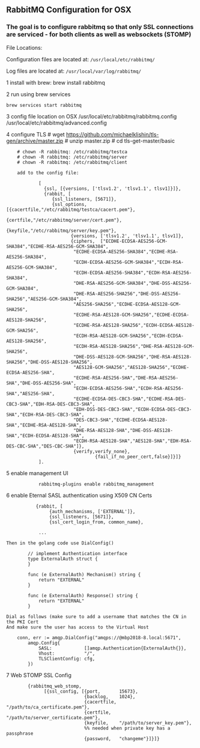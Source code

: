 

## RabbitMQ Configuration for OSX 

### The goal is to configure rabbitmq so that only SSL connections are serviced - for both clients as well as websockets (STOMP)

File Locations:

Configuration files are located at: `/usr/local/etc/rabbitmq/`

Log files are located at: `/usr/local/var/log/rabbitmq/`

1 install with brew:
	brew install rabbitmq

2 run using brew services

	brew services start rabbitmq

3 config file location on OSX
	/usr/local/etc/rabbitmq/rabbitmq.config
	/usr/local/etc/rabbitmq/advanced.config

4 configure TLS
		# wget https://github.com/michaelklishin/tls-gen/archive/master.zip 
		# unzip master.zip
		# cd tls-get-master/basic

		# chown -R rabbitmq: /etc/rabbitmq/testca
		# chown -R rabbitmq: /etc/rabbitmq/server
		# chown -R rabbitmq: /etc/rabbitmq/client

		add to the config file:

				[
				  {ssl, [{versions, ['tlsv1.2', 'tlsv1.1', tlsv1]}]},
				  {rabbit, [
					 {ssl_listeners, [5671]},
					 {ssl_options, [{cacertfile,"/etc/rabbitmq/testca/cacert.pem"},
									{certfile,"/etc/rabbitmq/server/cert.pem"},
									{keyfile,"/etc/rabbitmq/server/key.pem"},
							{versions, ['tlsv1.2', 'tlsv1.1', tlsv1]},
							{ciphers,  ["ECDHE-ECDSA-AES256-GCM-SHA384","ECDHE-RSA-AES256-GCM-SHA384",
							 "ECDHE-ECDSA-AES256-SHA384","ECDHE-RSA-AES256-SHA384",
							 "ECDH-ECDSA-AES256-GCM-SHA384","ECDH-RSA-AES256-GCM-SHA384",
							 "ECDH-ECDSA-AES256-SHA384","ECDH-RSA-AES256-SHA384",
							 "DHE-RSA-AES256-GCM-SHA384","DHE-DSS-AES256-GCM-SHA384",
							 "DHE-RSA-AES256-SHA256","DHE-DSS-AES256-SHA256","AES256-GCM-SHA384",
							 "AES256-SHA256","ECDHE-ECDSA-AES128-GCM-SHA256",
							 "ECDHE-RSA-AES128-GCM-SHA256","ECDHE-ECDSA-AES128-SHA256",
							 "ECDHE-RSA-AES128-SHA256","ECDH-ECDSA-AES128-GCM-SHA256",
							 "ECDH-RSA-AES128-GCM-SHA256","ECDH-ECDSA-AES128-SHA256",
							 "ECDH-RSA-AES128-SHA256","DHE-RSA-AES128-GCM-SHA256",
							 "DHE-DSS-AES128-GCM-SHA256","DHE-RSA-AES128-SHA256","DHE-DSS-AES128-SHA256",
							 "AES128-GCM-SHA256","AES128-SHA256","ECDHE-ECDSA-AES256-SHA",
							 "ECDHE-RSA-AES256-SHA","DHE-RSA-AES256-SHA","DHE-DSS-AES256-SHA",
							 "ECDH-ECDSA-AES256-SHA","ECDH-RSA-AES256-SHA","AES256-SHA",
							 "ECDHE-ECDSA-DES-CBC3-SHA","ECDHE-RSA-DES-CBC3-SHA","EDH-RSA-DES-CBC3-SHA",
							 "EDH-DSS-DES-CBC3-SHA","ECDH-ECDSA-DES-CBC3-SHA","ECDH-RSA-DES-CBC3-SHA",
							 "DES-CBC3-SHA","ECDHE-ECDSA-AES128-SHA","ECDHE-RSA-AES128-SHA",
							 "DHE-RSA-AES128-SHA","DHE-DSS-AES128-SHA","ECDH-ECDSA-AES128-SHA",
							 "ECDH-RSA-AES128-SHA","AES128-SHA","EDH-RSA-DES-CBC-SHA","DES-CBC-SHA"]},
							 {verify,verify_none},
									 {fail_if_no_peer_cert,false}]}]}
				].


5 enable management UI

```
			rabbitmq-plugins enable rabbitmq_management 
```

6  enable Eternal SASL authentication using X509 CN Certs


```
		   {rabbit, [
		        {auth_mechanisms, ['EXTERNAL']},
		        {ssl_listeners, [5671]},
		        {ssl_cert_login_from, common_name},

			...
```


	Then in the golang code use DialConfig()

	

```
		// implement Authentication interface
		type ExternalAuth struct {
		}

		func (e ExternalAuth) Mechanism() string {
			return "EXTERNAL"
		}

		func (e ExternalAuth) Response() string {
			return "EXTERNAL"
		}
```


	Dial as follows (make sure to add a username that matches the CN in the PKI Cert
	And make sure the user has access to the Virtual Host

```
	conn, err := amqp.DialConfig("amqps://@mbp2018-8.local:5671",
		amqp.Config{
			SASL:            []amqp.Authentication{ExternalAuth{}},
			Vhost:           "/",
			TLSClientConfig: cfg,
		})
```


7 Web STOMP SSL Config 

```
		{rabbitmq_web_stomp,
			  [{ssl_config, [{port,       15673},
							 {backlog,    1024},
							 {cacertfile, "/path/to/ca_certificate.pem"},
							 {certfile,   "/path/to/server_certificate.pem"},
							 {keyfile,    "/path/to/server_key.pem"},
							 %% needed when private key has a passphrase
							 {password,   "changeme"}]}]}
```



